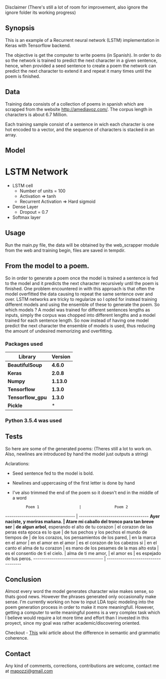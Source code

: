 Disclaimer (There's still a lot of room for improvement, also ignore the ignore folder its working progress)

## Synopsis

This is an example of a Recurrent neural network (LSTM) implementation in Keras with Tensorflow backend. 

The objective is get the computer to write poems (in Spanish). In order to do so the network is trained to predict the next character in a given sentence, hence, when provided a seed sentence to create a poem the network can predict the next character to extend it and repeat it many times until the poem is finished.

## Data

Training data consists of a collection of poems in spanish which are scrapped from the website http://amediavoz.com/. The corpus length in characters is about 6.7 Million.

Each training sample consist of a sentence in wich each character is one hot encoded to a vector, and the sequence of characters is stacked in an array.

## Model

# LSTM Network
- LSTM cell
  - Number of units = 100
  - Activation => tanh
  - Recurrent Activation => Hard sigmoid
- Dense Layer
  - Dropout = 0.7
- Softmax layer


## Usage

Run the main.py file, the data will be obtained by the web_scrapper module from the web and training begin, files are saved in tempdir. 

## From the model to a poem.

So in order to generate a poem once the model is trained a sentence is fed to the model and it predicts the next character recursively until the poem is finished. One problem encountered in with this approach is that often the model overfitted the data causing to repeat the same sentence over and over. LSTM networks are tricky to regularize so I opted for instead training different models and using the ensemble of these to generate the poem. So which models ? A model was trained for different sentences lengths as inputs, simply the corpus was chopped into different lengths and a model trained for each sentence length. So now instead of having one model predict the next character the ensemble of models is used, thus reducing the amount of undesired memorizing and overfitting.

### Packages used

**Library** | **Version**
--- | ---
**BeautifulSoup** | **4.6.0**
**Keras** | **2.0.8**
**Numpy** | **1.13.0** 
**Tensorflow** | **1.3.0** 
**Tensorflow_gpu** | **1.3.0** 
**Pickle** |  *  

### Python 3.5.4 was used

## Tests

So here are some of the generated poems:
(Theres still a lot to work on. Also, newlines are introduced by hand the model just outputs a string)

Aclarations:
- Seed sentence fed to the model is bold.
- Newlines and uppercasing of the first letter is done by hand
- I've also trimmed the end of the poem so it doesn't end in the middle of a word

			Poem 1 				    | 				Poem 2 
----------------------------------- | -----------------------------------
__Ayer naciste, y moriras mañana.	|  __Atare mi caballo del tronco__
para tan breve ser__				|  __de algun arbol__,
esperando el alto de tu corazon		|  el corazon de las peras
esta epoca es lo que				|  de tus pechos y los pechos
el mundo de tiempos de				|  de los corazos,
los pensamientos de los pared,		|  en la marca
en el amor 							|  en el amor 
en el amor 							|  es el corazon
de los cabezos si					|  en el canto 
el alma de tu corazon				|  es mano de los pesames 
de la mas alto esta					|  es el consentio de ti 
el cielo.							|  alma de ti me amor,
									|  el amor es
									|  es espejado de tus peros.
----------------------------------- | -----------------------------------

## Conclusion

Almost every word the model generates character wise makes sense, so thats good news. However the phrases generated only occasionally make sense. I'm currently working on how to input LDA topic modeling into the poem generation process in order to make it more meaningfull. However, getting a computer to write meaningful poems is a very complex task which I believe would require a lot more time and effort than I invested in this proyect, since my goal was rather academic/discovering oriented. 

Checkout - [This](https://en.wikipedia.org/wiki/Colorless_green_ideas_sleep_furiously) wiki article about the difference in semantic and grammatic coherence.

## Contact

Any kind of comments, corrections, contributions are welcome, contact me at mapozzi@gmail.com